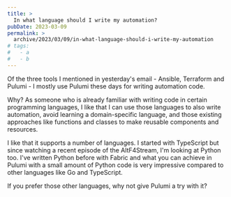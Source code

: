 ```yaml
---
title: >
  In what language should I write my automation?
pubDate: 2023-03-09
permalink: >
  archive/2023/03/09/in-what-language-should-i-write-my-automation
# tags:
#   - a
#   - b
---
```


Of the three tools I mentioned in yesterday's email - Ansible, Terraform and Pulumi - I mostly use Pulumi these days for writing automation code.

Why? As someone who is already familiar with writing code in certain programming languages, I like that I can use those languages to also write automation, avoid learning a domain-specific language, and those existing approaches like functions and classes to make reusable components and resources.

I like that it supports a number of languages. I started with TypeScript but since watching a recent episode of the AltF4Stream, I'm looking at Python too. I've written Python before with Fabric and what you can achieve in Pulumi with a small amount of Python code is very impressive compared to other languages like Go and TypeScript.

If you prefer those other languages, why not give Pulumi a try with it?

